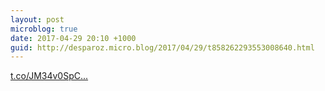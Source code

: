 ```yaml
---
layout: post
microblog: true
date: 2017-04-29 20:10 +1000
guid: http://desparoz.micro.blog/2017/04/29/t858262293553008640.html
---
```

[t.co/JM34v0SpC...](https://t.co/JM34v0SpCd)

